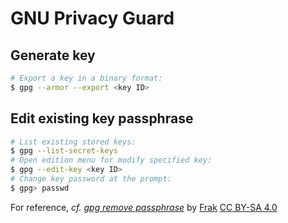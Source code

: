 # GNU Privacy Guard

## Generate key

```bash
# Export a key in a binary format:
$ gpg --armor --export <key ID>
```

## Edit existing key passphrase

```bash
# List existing stored keys:
$ gpg --list-secret-keys
# Open edition menu for modify specified key:
$ gpg --edit-key <key ID>
# Change key password at the prompt:
$ gpg> passwd
```

For reference, _cf._ [_gpg remove passphrase_](https://superuser.com/a/1488214) by [Frak](https://github.com/frakman1) [CC BY-SA 4.0](https://creativecommons.org/licenses/by-sa/4.0/)
